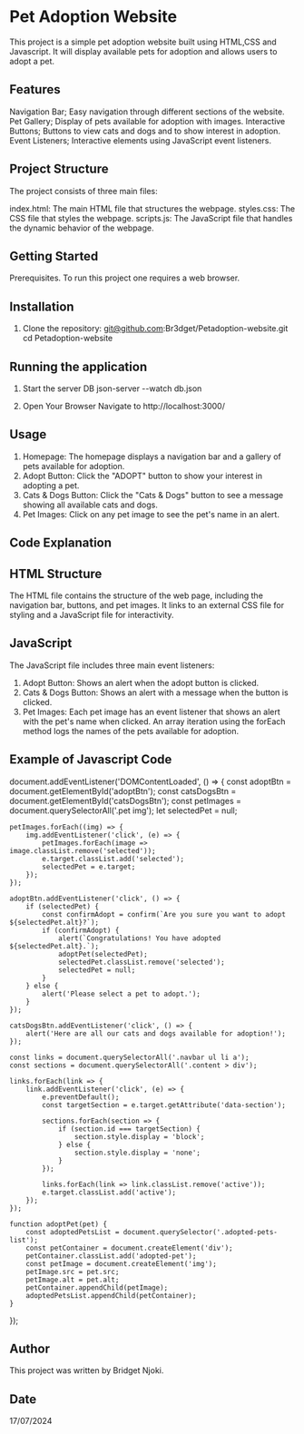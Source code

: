 # Pet Adoption Website
This project is a simple pet adoption website built using HTML,CSS and Javascript. It will display available pets for adoption and allows users to adopt a pet.

## Features
Navigation Bar; Easy navigation through different sections of the website.
Pet Gallery; Display of pets available for adoption with images.
Interactive Buttons; Buttons to view cats and dogs and to show interest in adoption.
Event Listeners; Interactive elements using JavaScript event listeners.


## Project Structure 
The project consists of three main files:

index.html: The main HTML file that structures the webpage.
styles.css: The CSS file that styles the webpage.
scripts.js: The JavaScript file that handles the dynamic behavior of the webpage.

## Getting Started
Prerequisites.
To run this project one requires a web browser.

## Installation
1. Clone the repository:
git@github.com:Br3dget/Petadoption-website.git
cd Petadoption-website

## Running the application
1. Start the server DB
json-server --watch db.json

2. Open Your Browser
Navigate to http://localhost:3000/

## Usage 
1. Homepage: The homepage displays a navigation bar and a gallery of pets available for adoption.
2. Adopt Button: Click the "ADOPT" button to show your interest in adopting a pet.
3. Cats & Dogs Button: Click the "Cats & Dogs" button to see a message showing all available cats and dogs.
4. Pet Images: Click on any pet image to see the pet's name in an alert.

## Code Explanation
## HTML Structure
The HTML file contains the structure of the web page, including the navigation bar, buttons, and pet images.
It links to an external CSS file for styling and a JavaScript file for interactivity.

## JavaScript
The JavaScript file includes three main event listeners:

1. Adopt Button: Shows an alert when the adopt button is clicked.
2. Cats & Dogs Button: Shows an alert with a message when the button is clicked.
3. Pet Images: Each pet image has an event listener that shows an alert with the pet's name when clicked.
An array iteration using the forEach method logs the names of the pets available for adoption.


## Example of Javascript Code
document.addEventListener('DOMContentLoaded', () => {
    const adoptBtn = document.getElementById('adoptBtn');
    const catsDogsBtn = document.getElementById('catsDogsBtn');
    const petImages = document.querySelectorAll('.pet img');
    let selectedPet = null;

    petImages.forEach((img) => {
        img.addEventListener('click', (e) => {
            petImages.forEach(image => image.classList.remove('selected'));
            e.target.classList.add('selected');
            selectedPet = e.target;
        });
    });

    adoptBtn.addEventListener('click', () => {
        if (selectedPet) {
            const confirmAdopt = confirm(`Are you sure you want to adopt ${selectedPet.alt}?`);
            if (confirmAdopt) {
                alert(`Congratulations! You have adopted ${selectedPet.alt}.`);
                adoptPet(selectedPet);
                selectedPet.classList.remove('selected');
                selectedPet = null;
            }
        } else {
            alert('Please select a pet to adopt.');
        }
    });

    catsDogsBtn.addEventListener('click', () => {
        alert('Here are all our cats and dogs available for adoption!');
    });

    const links = document.querySelectorAll('.navbar ul li a');
    const sections = document.querySelectorAll('.content > div');

    links.forEach(link => {
        link.addEventListener('click', (e) => {
            e.preventDefault();
            const targetSection = e.target.getAttribute('data-section');
            
            sections.forEach(section => {
                if (section.id === targetSection) {
                    section.style.display = 'block';
                } else {
                    section.style.display = 'none';
                }
            });

            links.forEach(link => link.classList.remove('active'));
            e.target.classList.add('active');
        });
    });

    function adoptPet(pet) {
        const adoptedPetsList = document.querySelector('.adopted-pets-list');
        const petContainer = document.createElement('div');
        petContainer.classList.add('adopted-pet');
        const petImage = document.createElement('img');
        petImage.src = pet.src;
        petImage.alt = pet.alt;
        petContainer.appendChild(petImage);
        adoptedPetsList.appendChild(petContainer);
    }
});


## Author
This project was written by Bridget Njoki.

## Date
17/07/2024